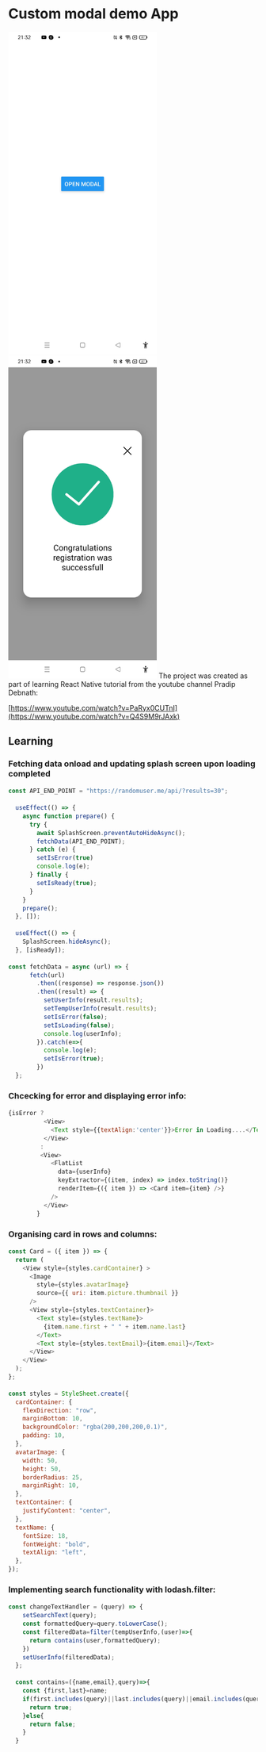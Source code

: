 # Custom modal demo App

<img width="300px" src="custom-modal-screenshot1.jpg" alt="image_name png" />
<img width="300px" src="custom-modal-screenshot2.jpg" alt="image_name png" />
The project was created as part of learning React Native tutorial from the youtube channel Pradip Debnath:

[https://www.youtube.com/watch?v=PaRyx0CUTnI](https://www.youtube.com/watch?v=Q4S9M9rJAxk)

## Learning

### Fetching data onload and updating splash screen upon loading completed
```js
const API_END_POINT = "https://randomuser.me/api/?results=30";

  useEffect(() => {
    async function prepare() {
      try {
        await SplashScreen.preventAutoHideAsync();
        fetchData(API_END_POINT);
      } catch (e) {
        setIsError(true)
        console.log(e);
      } finally {
        setIsReady(true);
      }
    }
    prepare();
  }, []);

  useEffect(() => {
    SplashScreen.hideAsync();
  }, [isReady]);

const fetchData = async (url) => {
      fetch(url)
        .then((response) => response.json())
        .then((result) => {
          setUserInfo(result.results);
          setTempUserInfo(result.results);
          setIsError(false);
          setIsLoading(false);
          console.log(userInfo);
        }).catch(e=>{
          console.log(e);
          setIsError(true);
        })
  };
```

### Chcecking for error and displaying error info:

```js
{isError ? 
          <View>
            <Text style={{textAlign:'center'}}>Error in Loading....</Text>
          </View>
         : 
         <View>
            <FlatList
              data={userInfo}
              keyExtractor={(item, index) => index.toString()}
              renderItem={({ item }) => <Card item={item} />}
            />
          </View>
        }
```

### Organising card in rows and columns:

```js
const Card = ({ item }) => {
  return (
    <View style={styles.cardContainer} >
      <Image
        style={styles.avatarImage}
        source={{ uri: item.picture.thumbnail }}
      />
      <View style={styles.textContainer}>
        <Text style={styles.textName}>
          {item.name.first + " " + item.name.last}
        </Text>
        <Text style={styles.textEmail}>{item.email}</Text>
      </View>
    </View>
  );
};

const styles = StyleSheet.create({
  cardContainer: {
    flexDirection: "row",
    marginBottom: 10,
    backgroundColor: "rgba(200,200,200,0.1)",
    padding: 10,
  },
  avatarImage: {
    width: 50,
    height: 50,
    borderRadius: 25,
    marginRight: 10,
  },
  textContainer: {
    justifyContent: "center",
  },
  textName: {
    fontSize: 18,
    fontWeight: "bold",
    textAlign: "left",
  },
});
```

### Implementing search functionality with lodash.filter:

```js
const changeTextHandler = (query) => {
    setSearchText(query);
    const formattedQuery=query.toLowerCase();
    const filteredData=filter(tempUserInfo,(user)=>{
      return contains(user,formattedQuery);
    })
    setUserInfo(filteredData);
  };

  const contains=({name,email},query)=>{
    const {first,last}=name;
    if(first.includes(query)||last.includes(query)||email.includes(query)){
      return true;
    }else{
      return false;
    }
  }
```
